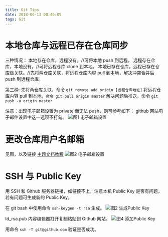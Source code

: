 ```yaml
---
title: Git Tips
date: 2018-06-13 00:46:09
tags: Git
---
```

# 本地仓库与远程已存在仓库同步
三种情况：
本地存在仓库，远程没有。//可将本地 push 到远程。
远程存在仓库，本地没有。//可将远程仓库 clone 到本地。
本地已存在仓库，远程已存在仓库做关联。//先将两仓库关联，将远程仓库内容 pull 到本地，解决冲突合并后 push 到远程仓库。

第三种:
先将两仓库关联，命令 `git remote add origin [远程仓库地址]`
将远程仓库内容 pull 到本地，`命令 git pull origin master`
解决问题后推送，命令 `git push -u origin master`

注意：出现电子邮箱设置为 private 而无法 push，则可参考如下：
github 网站电子邮件设置中这一选项不打勾。
![图1 电子邮箱设置](图1.png)

# 更改仓库用户名邮箱
见图，以及链接 [主题文档教程](https://help.github.com/articles/setting-your-commit-email-address-in-git/)
![图2 电子邮箱设置](图2.png)

# SSH 与 Public Key
用 SSH 和 Github 服务器链接，如链接不上，注意本机 Public Key 是否有问题，若有问题可生成新的 Public Key。

在 git bash 中使用命令 `ssh-keygen -t rsa` 生成。
![图2 生成Public Key](图3.png)

Id_rsa.pub 内容编辑器打开复制粘贴到 Github 网站。
![图4 添加Public Key](图4.png)

用命令 `ssh -T git@github.com` 验证是否成功。